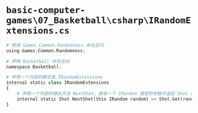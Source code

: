 # `basic-computer-games\07_Basketball\csharp\IRandomExtensions.cs`

```py
# 使用 Games.Common.Randomness 命名空间
using Games.Common.Randomness;

# 声明 Basketball 命名空间
namespace Basketball;

# 声明一个内部的静态类 IRandomExtensions
internal static class IRandomExtensions
{
    # 声明一个内部的静态方法 NextShot，接收一个 IRandom 类型的参数并返回 Shot 类型的对象
    internal static Shot NextShot(this IRandom random) => Shot.Get(random.NextFloat(1, 3.5f));
}
```